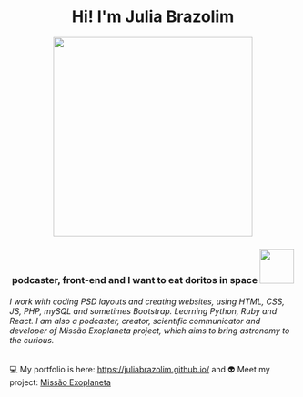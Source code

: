 <h1 align="center">Hi! I'm Julia Brazolim</h1>

<p align="center">
  <img width="350" src="https://user-images.githubusercontent.com/13179312/92413291-c508e580-f125-11ea-80eb-394bab9e01cd.gif">
</p>

<h3 align="center"> podcaster, front-end and I want to eat doritos in space <img src="https://user-images.githubusercontent.com/13179312/92411290-a3a3fb80-f11d-11ea-884c-3c2a4aeeebe6.gif" width="60"></h3>

###### I work with coding PSD layouts and creating websites, using HTML, CSS, JS, PHP, mySQL and sometimes Bootstrap. Learning Python, Ruby and React. I am also a podcaster, creator, scientific communicator and developer of Missão Exoplaneta project, which aims to bring astronomy to the curious.

💻 My portfolio is here: <a href="https://juliabrazolim.github.io/">https://juliabrazolim.github.io/</a> and 
👽 Meet my project: <a href="https://www.missaoexoplaneta.com.br/">Missão Exoplaneta<a>
